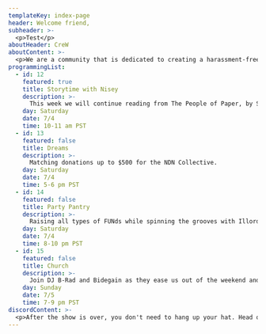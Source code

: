 ```yaml
---
templateKey: index-page
header: Welcome friend,
subheader: >-
  <p>Test</p>
aboutHeader: CreW
aboutContent: >-
  <p>We are a community that is dedicated to creating a harassment-free experience for everyone, regardless of age, body size, visible or invisible disability, ethnicity, sex characteristics, gender identity and expression, level of experience, education, socio-economic status, nationality, personal appearance, race, religion, or sexual identity and orientation.<br><br>We pledge to act and interact in ways that contribute to an open, welcoming, diverse, inclusive, and healthy space.<p>
programmingList:
  - id: 12
    featured: true
    title: Storytime with Nisey
    description: >-
      This week we will continue reading from The People of Paper, by Salvador Plascencia.
    day: Saturday
    date: 7/4
    time: 10-11 am PST
  - id: 13
    featured: false
    title: Dreams
    description: >-
      Matching donations up to $500 for the NDN Collective.
    day: Saturday
    date: 7/4
    time: 5-6 pm PST
  - id: 14
    featured: false
    title: Party Pantry
    description: >-
      Raising all types of FUNds while spinning the grooves with Illordess and Freaky Outty! 
    day: Saturday
    date: 7/4
    time: 8-10 pm PST
  - id: 15
    featured: false
    title: Church
    description: >-
      Join DJ B-Rad and Bidegain as they ease us out of the weekend and lift our spirits with soulful tunes and dope cartoons.
    day: Sunday
    date: 7/5
    time: 7-9 pm PST
discordContent: >-
  <p>After the show is over, you don't need to hang up your hat. Head over to our new Discord channel to chat! Please take the time to <a href="/resources">make yourself familiar with our Code of Conduct</a> before you dive in.</p>
---
```

